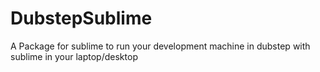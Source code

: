 DubstepSublime
==============

A Package for sublime to run your development machine in dubstep with sublime in your laptop/desktop
